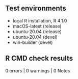## Test environments
* local R installation, R 4.1.0
* macOS-latest (release)
* ubuntu-20.04 (release)
* ubuntu-20.04 (devel)
* win-builder (devel)

## R CMD check results

0 errors | 0 warnings | 0 Notes

